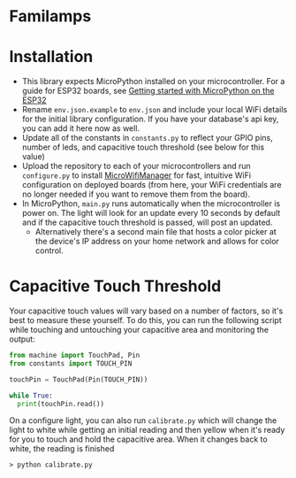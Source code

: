 # Familamps

# Installation

- This library expects MicroPython installed on your microcontroller. For a guide for ESP32 boards, see [Getting started with MicroPython on the ESP32](https://docs.micropython.org/en/latest/esp32/tutorial/intro.html)
- Rename `env.json.example` to `env.json` and include your local WiFi details for the initial library configuration. If you have your database's api key, you can add it here now as well.
- Update all of the constants in `constants.py` to reflect your GPIO pins, number of leds, and capacitive touch threshold (see below for this value)
- Upload the repository to each of your microcontrollers and run `configure.py` to install [MicroWifiManager](https://github.com/graham768/MicroWiFiManager) for fast, intuitive WiFi configuration on deployed boards (from here, your WiFi credentials are no longer needed if you want to remove them from the board).
- In MicroPython, `main.py` runs automatically when the microcontroller is power on. The light will look for an update every 10 seconds by default and if the capacitive touch threshold is passed, will post an updated.
  -  Alternatively there's a second main file that hosts a color picker at the device's IP address on your home network and allows for color control.



# Capacitive Touch Threshold

Your capacitive touch values will vary based on a number of factors, so it's best to measure these yourself. To do this, you can run the following script while touching and untouching your capacitive area and monitoring the output:

```python
from machine import TouchPad, Pin
from constants import TOUCH_PIN

touchPin = TouchPad(Pin(TOUCH_PIN))

while True:
  print(touchPin.read())
```

On a configure light, you can also run `calibrate.py` which will change the light to white while getting an initial reading and then yellow when it's ready for you to touch and hold the capacitive area. When it changes back to white, the reading is finished

```
> python calibrate.py
```